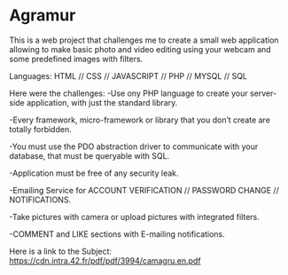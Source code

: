 # Agramur

This is a web project that challenges me to create a small web application allowing to make basic photo and video editing using your webcam and some predefined images with filters.

Languages:
  HTML // CSS // JAVASCRIPT // PHP // MYSQL // SQL

Here were the challenges: 
  -Use ony PHP language to create your server-side application, with just the standard library.
  
  -Every framework, micro-framework or library that you don’t create are totally forbidden.
  
  -You must use the PDO abstraction driver to communicate with your database, that must be queryable with SQL.
  
  -Application must be free of any security leak.
  
  -Emailing Service for ACCOUNT VERIFICATION // PASSWORD CHANGE // NOTIFICATIONS.
  
  -Take pictures with camera or upload pictures with integrated filters.
  
  -COMMENT and LIKE sections with E-mailing notifications.
  
  Here is a link to the Subject: https://cdn.intra.42.fr/pdf/pdf/3994/camagru.en.pdf
